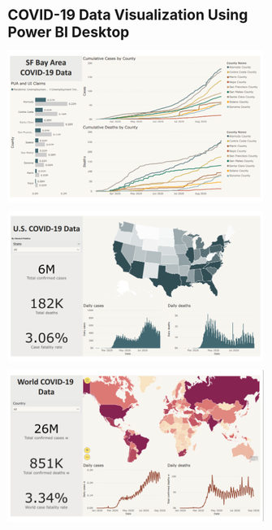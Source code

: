 # COVID-19 Data Visualization Using Power BI Desktop

![picture 1](https://github.com/gpadolina/COVID-19_Data_Visualization_Using_Power-BI_Desktop/blob/master/COVID-19%20Data%20Visualization/COVID-19%20Data%20Visualization%20-%203.PNG)

![picture 2](https://github.com/gpadolina/COVID-19_Data_Visualization_Using_Power-BI_Desktop/blob/master/COVID-19%20Data%20Visualization/COVID-19%20Data%20Visualization.PNG)

![picture 3](https://github.com/gpadolina/COVID-19_Data_Visualization_Using_Power-BI_Desktop/blob/master/COVID-19%20Data%20Visualization/COVID-19%20Data%20Visualization%20-%202.PNG)
